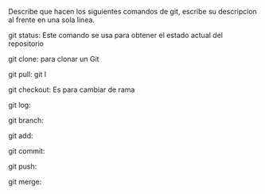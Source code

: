 Describe que hacen los siguientes comandos de git, escribe su descripcion al frente en una sola linea.

git status: Este comando se usa para obtener el estado actual del repositorio

git clone: para clonar un Git 

git pull: git l

git checkout: Es para cambiar de rama

git log:

git branch:

git add:

git commit:

git push:

git merge:
